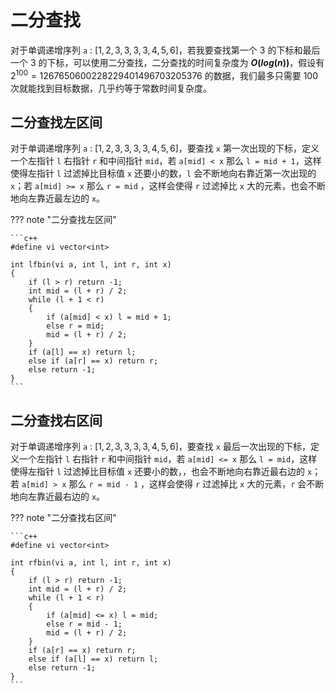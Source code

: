 # 二分查找

对于单调递增序列 `a` : $[1, 2, 3, 3, 3, 3, 4, 5, 6]$，若我要查找第一个 $3$ 的下标和最后一个 $3$ 的下标，可以使用二分查找，二分查找的时间复杂度为 **$O(log(n))$**，假设有 $2 ^ {100} = 1267650600228229401496703205376$ 的数据，我们最多只需要 $100$ 次就能找到目标数据，几乎约等于常数时间复杂度。

## 二分查找左区间

对于单调递增序列 `a` : $[1, 2, 3, 3, 3, 3, 4, 5, 6]$，要查找 `x` 第一次出现的下标，定义一个左指针 `l` 右指针 `r` 和中间指针 `mid`，若 `a[mid] < x` 那么 `l = mid + 1`，这样使得左指针 `l` 过滤掉比目标值 `x` 还要小的数，`l` 会不断地向右靠近第一次出现的 `x`；若 `a[mid] >= x` 那么 `r = mid` ，这样会使得 `r` 过滤掉比 `x` 大的元素，也会不断地向左靠近最左边的 `x`。

??? note "二分查找左区间"

    ```c++
    #define vi vector<int>

    int lfbin(vi a, int l, int r, int x)
    {
        if (l > r) return -1;
        int mid = (l + r) / 2;
        while (l + 1 < r)
        {
            if (a[mid] < x) l = mid + 1;
            else r = mid;
            mid = (l + r) / 2;
        }
        if (a[l] == x) return l;
        else if (a[r] == x) return r;
        else return -1;
    }
    ```

## 二分查找右区间

对于单调递增序列 `a` : $[1, 2, 3, 3, 3, 3, 4, 5, 6]$，要查找 `x` 最后一次出现的下标，定义一个左指针 `l` 右指针 `r` 和中间指针 `mid`，若 `a[mid] <= x` 那么 `l = mid`，这样使得左指针 `l` 过滤掉比目标值 `x` 还要小的数，，也会不断地向右靠近最右边的 `x`；若 `a[mid] > x` 那么 `r = mid - 1` ，这样会使得 `r` 过滤掉比 `x` 大的元素，`r` 会不断地向左靠近最右边的 `x`。

??? note "二分查找右区间"

    ```c++
    #define vi vector<int>

    int rfbin(vi a, int l, int r, int x)
    {
        if (l > r) return -1;
        int mid = (l + r) / 2;
        while (l + 1 < r)
        {
            if (a[mid] <= x) l = mid;
            else r = mid - 1;
            mid = (l + r) / 2;
        }
        if (a[r] == x) return r;
        else if (a[l] == x) return l;
        else return -1;
    }
    ```